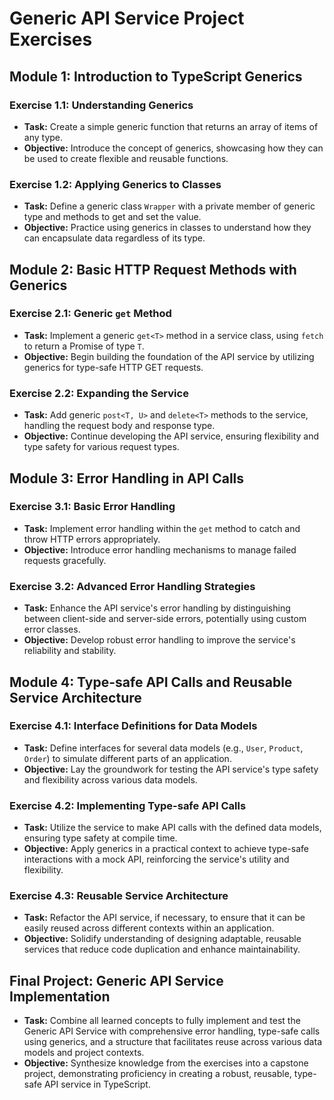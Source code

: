 # Generic API Service Project Exercises

## Module 1: Introduction to TypeScript Generics

### Exercise 1.1: Understanding Generics
- **Task:** Create a simple generic function that returns an array of items of any type.
- **Objective:** Introduce the concept of generics, showcasing how they can be used to create flexible and reusable functions.

### Exercise 1.2: Applying Generics to Classes
- **Task:** Define a generic class `Wrapper` with a private member of generic type and methods to get and set the value.
- **Objective:** Practice using generics in classes to understand how they can encapsulate data regardless of its type.

## Module 2: Basic HTTP Request Methods with Generics

### Exercise 2.1: Generic `get` Method
- **Task:** Implement a generic `get<T>` method in a service class, using `fetch` to return a Promise of type `T`.
- **Objective:** Begin building the foundation of the API service by utilizing generics for type-safe HTTP GET requests.

### Exercise 2.2: Expanding the Service
- **Task:** Add generic `post<T, U>` and `delete<T>` methods to the service, handling the request body and response type.
- **Objective:** Continue developing the API service, ensuring flexibility and type safety for various request types.

## Module 3: Error Handling in API Calls

### Exercise 3.1: Basic Error Handling
- **Task:** Implement error handling within the `get` method to catch and throw HTTP errors appropriately.
- **Objective:** Introduce error handling mechanisms to manage failed requests gracefully.

### Exercise 3.2: Advanced Error Handling Strategies
- **Task:** Enhance the API service's error handling by distinguishing between client-side and server-side errors, potentially using custom error classes.
- **Objective:** Develop robust error handling to improve the service's reliability and stability.

## Module 4: Type-safe API Calls and Reusable Service Architecture

### Exercise 4.1: Interface Definitions for Data Models
- **Task:** Define interfaces for several data models (e.g., `User`, `Product`, `Order`) to simulate different parts of an application.
- **Objective:** Lay the groundwork for testing the API service's type safety and flexibility across various data models.

### Exercise 4.2: Implementing Type-safe API Calls
- **Task:** Utilize the service to make API calls with the defined data models, ensuring type safety at compile time.
- **Objective:** Apply generics in a practical context to achieve type-safe interactions with a mock API, reinforcing the service's utility and flexibility.

### Exercise 4.3: Reusable Service Architecture
- **Task:** Refactor the API service, if necessary, to ensure that it can be easily reused across different contexts within an application.
- **Objective:** Solidify understanding of designing adaptable, reusable services that reduce code duplication and enhance maintainability.

## Final Project: Generic API Service Implementation
- **Task:** Combine all learned concepts to fully implement and test the Generic API Service with comprehensive error handling, type-safe calls using generics, and a structure that facilitates reuse across various data models and project contexts.
- **Objective:** Synthesize knowledge from the exercises into a capstone project, demonstrating proficiency in creating a robust, reusable, type-safe API service in TypeScript.
